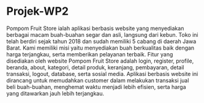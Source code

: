 # Projek-WP2
Pompom Fruit Store ialah aplikasi berbasis website yang menyediakan berbagai macam buah-buahan segar dan asli, langsung dari kebun. Toko ini telah berdiri sejak tahun 2018 dan sudah memiliki 5 cabang di daerah Jawa Barat. Kami memiliki misi yaitu menyediakan buah berkualitas baik dengan harga terjangkau, serta memberikan pelayanan terbaik.
Fitur yang disediakan oleh website Pompom Fruit Store adalah login, register, profile, beranda, about, kategori, detail produk, keranjang, pembayaran, detail transaksi, logout, database, serta sosial media. Aplikasi berbasis website ini dirancang untuk memudahkan customer dalam melakukan transaksi jual beli buah-buahan, menghemat waktu menjadi lebih efisien, serta harga yang ditawarkan jauh lebih terjangkau.
